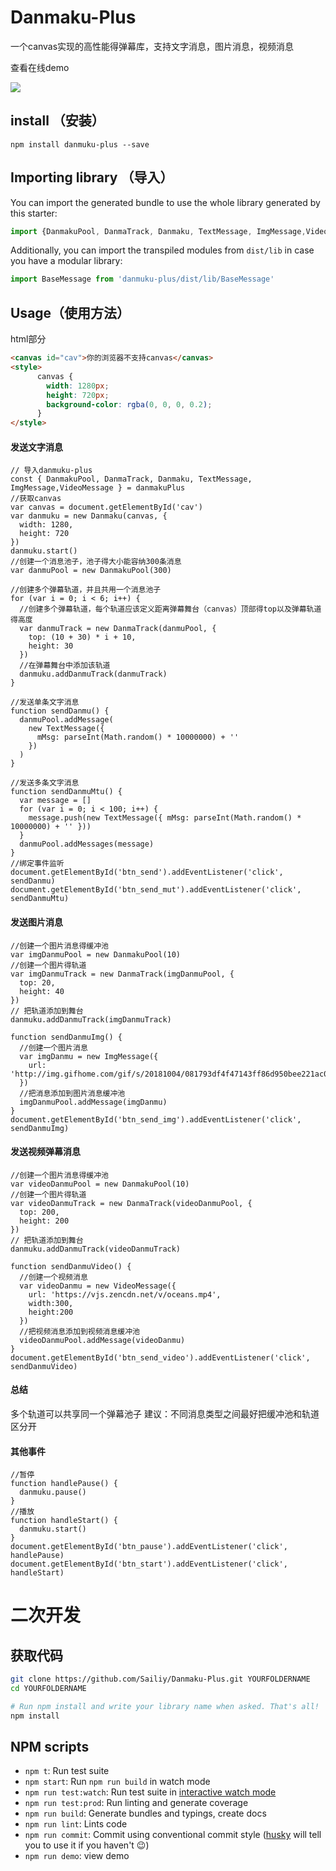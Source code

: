 # Danmaku-Plus

一个canvas实现的高性能得弹幕库，支持文字消息，图片消息，视频消息

查看在线demo

![](https://github.com/Sailiy/Danmaku-Plus/blob/dev/screen/demo.png)

## install （安装）

```
npm install danmuku-plus --save
```

## Importing library （导入）

You can import the generated bundle to use the whole library generated by this starter:

```javascript
import {DanmakuPool, DanmaTrack, Danmaku, TextMessage, ImgMessage,VideoMessage} from 'danmuku-plus'
```

Additionally, you can import the transpiled modules from `dist/lib` in case you have a modular library:

```javascript
import BaseMessage from 'danmuku-plus/dist/lib/BaseMessage'
```

## Usage（使用方法）
html部分

```html
<canvas id="cav">你的浏览器不支持canvas</canvas>
<style>
      canvas {
        width: 1280px;
        height: 720px;
        background-color: rgba(0, 0, 0, 0.2);
      }
</style>
```
#### 发送文字消息
```
// 导入danmuku-plus
const { DanmakuPool, DanmaTrack, Danmaku, TextMessage, ImgMessage,VideoMessage } = danmakuPlus
//获取canvas
var canvas = document.getElementById('cav')
var danmuku = new Danmaku(canvas, {
  width: 1280,
  height: 720
})
danmuku.start()
//创建一个消息池子，池子得大小能容纳300条消息
var danmuPool = new DanmakuPool(300)

//创建多个弹幕轨道，并且共用一个消息池子
for (var i = 0; i < 6; i++) {
  //创建多个弹幕轨道，每个轨道应该定义距离弹幕舞台（canvas）顶部得top以及弹幕轨道得高度
  var danmuTrack = new DanmaTrack(danmuPool, {
    top: (10 + 30) * i + 10,
    height: 30
  })
  //在弹幕舞台中添加该轨道
  danmuku.addDanmuTrack(danmuTrack)
}

//发送单条文字消息
function sendDanmu() {
  danmuPool.addMessage(
    new TextMessage({
      mMsg: parseInt(Math.random() * 10000000) + ''
    })
  )
}

//发送多条文字消息
function sendDanmuMtu() {
  var message = []
  for (var i = 0; i < 100; i++) {
    message.push(new TextMessage({ mMsg: parseInt(Math.random() * 10000000) + '' }))
  }
  danmuPool.addMessages(message)
}
//绑定事件监听
document.getElementById('btn_send').addEventListener('click', sendDanmu)
document.getElementById('btn_send_mut').addEventListener('click', sendDanmuMtu)

```

#### 发送图片消息

```
//创建一个图片消息得缓冲池
var imgDanmuPool = new DanmakuPool(10)
//创建一个图片得轨道
var imgDanmuTrack = new DanmaTrack(imgDanmuPool, {
  top: 20,
  height: 40
})
// 把轨道添加到舞台
danmuku.addDanmuTrack(imgDanmuTrack)

function sendDanmuImg() {
  //创建一个图片消息
  var imgDanmu = new ImgMessage({
    url: 'http://img.gifhome.com/gif/s/20181004/081793df4f47143ff86d950bee221ac0.gif'
  })
  //把消息添加到图片消息缓冲池
  imgDanmuPool.addMessage(imgDanmu)
}
document.getElementById('btn_send_img').addEventListener('click', sendDanmuImg)
```
#### 发送视频弹幕消息
```
//创建一个图片消息得缓冲池
var videoDanmuPool = new DanmakuPool(10)
//创建一个图片得轨道
var videoDanmuTrack = new DanmaTrack(videoDanmuPool, {
  top: 200,
  height: 200
})
// 把轨道添加到舞台
danmuku.addDanmuTrack(videoDanmuTrack)

function sendDanmuVideo() {
  //创建一个视频消息
  var videoDanmu = new VideoMessage({
    url: 'https://vjs.zencdn.net/v/oceans.mp4',
    width:300,
    height:200
  })
  //把视频消息添加到视频消息缓冲池
  videoDanmuPool.addMessage(videoDanmu)
}
document.getElementById('btn_send_video').addEventListener('click', sendDanmuVideo)
```

#### 总结
多个轨道可以共享同一个弹幕池子
建议：不同消息类型之间最好把缓冲池和轨道区分开

#### 其他事件
```
//暂停
function handlePause() {
  danmuku.pause()
}
//播放
function handleStart() {
  danmuku.start()
}
document.getElementById('btn_pause').addEventListener('click', handlePause)
document.getElementById('btn_start').addEventListener('click', handleStart)

```

# 二次开发
## 获取代码

```bash
git clone https://github.com/Sailiy/Danmaku-Plus.git YOURFOLDERNAME
cd YOURFOLDERNAME

# Run npm install and write your library name when asked. That's all!
npm install
```

## NPM scripts

 - `npm t`: Run test suite
 - `npm start`: Run `npm run build` in watch mode
 - `npm run test:watch`: Run test suite in [interactive watch mode](http://facebook.github.io/jest/docs/cli.html#watch)
 - `npm run test:prod`: Run linting and generate coverage
 - `npm run build`: Generate bundles and typings, create docs
 - `npm run lint`: Lints code
 - `npm run commit`: Commit using conventional commit style ([husky](https://github.com/typicode/husky) will tell you to use it if you haven't :wink:)
 - `npm run demo`: view demo
